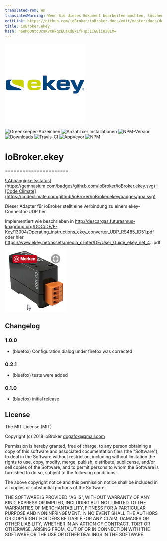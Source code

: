 ```yaml
---
translatedFrom: en
translatedWarning: Wenn Sie dieses Dokument bearbeiten möchten, löschen Sie bitte das Feld "translationsFrom". Andernfalls wird dieses Dokument automatisch erneut übersetzt
editLink: https://github.com/ioBroker/ioBroker.docs/edit/master/docs/de/adapterref/iobroker.ekey/README.md
title: ioBroker.ekey
hash: n6eM6ONtc0caKVXHkqzEUaKdBk1fFsp31IGBii0J8LM=
---
```

![Logo](../../../en/adapterref/iobroker.ekey/admin/ekey.png)

![Greenkeeper-Abzeichen](https://badges.greenkeeper.io/ioBroker/ioBroker.ekey.svg)
![Anzahl der Installationen](http://iobroker.live/badges/ekey-stable.svg)
![NPM-Version](http://img.shields.io/npm/v/iobroker.ekey.svg)
![Downloads](https://img.shields.io/npm/dm/iobroker.ekey.svg)
![Travis-CI](http://img.shields.io/travis/ioBroker/ioBroker.ekey/master.svg)
![AppVeyor](https://ci.appveyor.com/api/projects/status/github/ioBroker/ioBroker.ekey?branch=master&svg=true)
![NPM](https://nodei.co/npm/iobroker.ekey.png?downloads=true)

# IoBroker.ekey
======================

[![Abhängigkeitsstatus] (https://gemnasium.com/badges/github.com/ioBroker/ioBroker.ekey.svg)](https://gemnasium.com/github.com/ioBroker/ioBroker.ekey) [![Code Climate] (https://codeclimate.com/github/ioBroker/ioBroker.ekey/badges/gpa.svg)](https://codeclimate.com/github/ioBroker/ioBroker.ekey)

Dieser Adapter für ioBroker stellt eine Verbindung zu einem ekey-Connector-UDP her.

Implementiert wie beschrieben in http://descargas.futurasmus-knxgroup.org/DOC/DE/E-Key/13004/Operating_instructions_ekey_converter_UDP_RS485_ID51.pdf oder hier https://www.ekey.net/assets/media_center/DE/User_Guide_ekey_net_4. .pdf

![Bild](../../../en/adapterref/iobroker.ekey/img/ekey.png)

## Changelog

### 1.0.0
* (bluefox) Configuration dialog under firefox was corrected

### 0.2.1
* (bluefox) tests were added

### 0.1.0
* (bluefox) initial release

## License

The MIT License (MIT)

Copyright (c) 2018 ioBroker <dogafox@gmail.com>

Permission is hereby granted, free of charge, to any person obtaining a copy
of this software and associated documentation files (the "Software"), to deal
in the Software without restriction, including without limitation the rights
to use, copy, modify, merge, publish, distribute, sublicense, and/or sell
copies of the Software, and to permit persons to whom the Software is
furnished to do so, subject to the following conditions:

The above copyright notice and this permission notice shall be included in all
copies or substantial portions of the Software.

THE SOFTWARE IS PROVIDED "AS IS", WITHOUT WARRANTY OF ANY KIND, EXPRESS OR
IMPLIED, INCLUDING BUT NOT LIMITED TO THE WARRANTIES OF MERCHANTABILITY,
FITNESS FOR A PARTICULAR PURPOSE AND NONINFRINGEMENT. IN NO EVENT SHALL THE
AUTHORS OR COPYRIGHT HOLDERS BE LIABLE FOR ANY CLAIM, DAMAGES OR OTHER
LIABILITY, WHETHER IN AN ACTION OF CONTRACT, TORT OR OTHERWISE, ARISING FROM,
OUT OF OR IN CONNECTION WITH THE SOFTWARE OR THE USE OR OTHER DEALINGS IN THE
SOFTWARE.